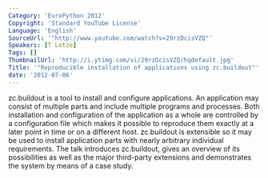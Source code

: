 ```yaml
---
Category: 'EuroPython 2012'
Copyright: 'Standard YouTube License'
Language: 'English'
SourceUrl: '"http://www.youtube.com/watch?v=29rzDcisVZQ"'
Speakers: [T Lotze]
Tags: []
ThumbnailUrl: 'http://i.ytimg.com/vi/29rzDcisVZQ/hqdefault.jpg'
Title: '"Reproducible installation of applications using zc.buildout"'
date: '2012-07-06'
---
```

zc.buildout is a tool to install and configure applications. An application
may consist of multiple parts and include multiple programs and processes.
Both installation and configuration of the application as a whole are
controlled by a configuration file which makes it possible to reproduce them
exactly at a later point in time or on a different host. zc.buildout is
extensible so it may be used to install application parts with nearly
arbitrary individual requirements. The talk introduces zc.buildout, gives an
overview of its possibilities as well as the major third-party extensions and
demonstrates the system by means of a case study.

